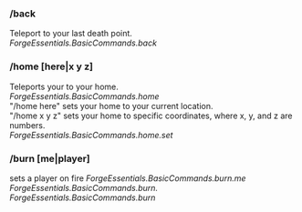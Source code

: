 ### /back  
Teleport to your last death point.  
_ForgeEssentials.BasicCommands.back_  
### /home [here|x y z]  
Teleports your to your home.  
_ForgeEssentials.BasicCommands.home_  
 "/home here" sets your home to your current location.  
 "/home x y z" sets your home to specific coordinates, where x, y, and z are numbers.  
_ForgeEssentials.BasicCommands.home.set_  
### /burn [me|player]  
sets a player on fire
_ForgeEssentials.BasicCommands.burn.me_  
_ForgeEssentials.BasicCommands.burn.<player>_  
_ForgeEssentials.BasicCommands.burn_